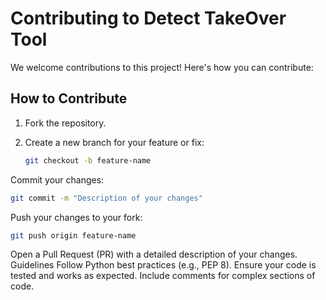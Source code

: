 # Contributing to Detect TakeOver Tool

We welcome contributions to this project! Here's how you can contribute:

## How to Contribute
1. Fork the repository.
2. Create a new branch for your feature or fix:
   
   ```bash
   git checkout -b feature-name
   ```
   
Commit your changes:

```bash
git commit -m "Description of your changes"
```
Push your changes to your fork:

```bash
git push origin feature-name
```

Open a Pull Request (PR) with a detailed description of your changes.
Guidelines
Follow Python best practices (e.g., PEP 8).
Ensure your code is tested and works as expected.
Include comments for complex sections of code.

